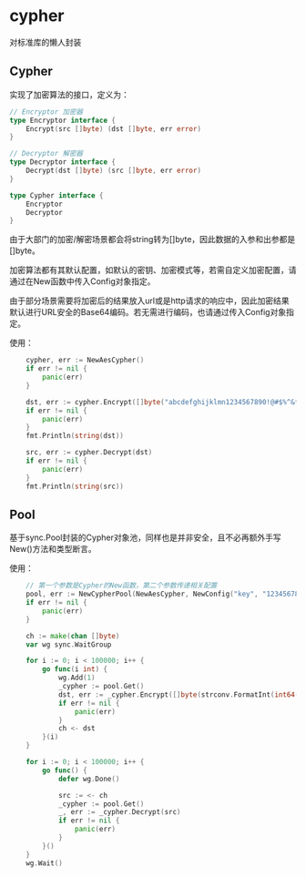 # cypher

对标准库的懒人封装

## Cypher

实现了加密算法的接口，定义为：

```go
// Encryptor 加密器
type Encryptor interface {
	Encrypt(src []byte) (dst []byte, err error)
}

// Decryptor 解密器
type Decryptor interface {
	Decrypt(dst []byte) (src []byte, err error)
}

type Cypher interface {
	Encryptor
	Decryptor
}
```

由于大部门的加密/解密场景都会将string转为[]byte，因此数据的入参和出参都是[]byte。

加密算法都有其默认配置，如默认的密钥、加密模式等，若需自定义加密配置，请通过在New函数中传入Config对象指定。

由于部分场景需要将加密后的结果放入url或是http请求的响应中，因此加密结果默认进行URL安全的Base64编码。若无需进行编码，也请通过传入Config对象指定。

使用：

```go
	cypher, err := NewAesCypher()
	if err != nil {
		panic(err)
	}

	dst, err := cypher.Encrypt([]byte("abcdefghijklmn1234567890!@#$%^&*()?><"))
	if err != nil {
		panic(err)
	}
	fmt.Println(string(dst))

	src, err := cypher.Decrypt(dst)
	if err != nil {
		panic(err)
	}
	fmt.Println(string(src))
```

## Pool	

基于sync.Pool封装的Cypher对象池，同样也是并非安全，且不必再额外手写New()方法和类型断言。

使用：

```go
	// 第一个参数是Cypher的New函数，第二个参数传递相关配置
	pool, err := NewCypherPool(NewAesCypher, NewConfig("key", "1234567812345678"))
	if err != nil {
		panic(err)
	}

	ch := make(chan []byte)
	var wg sync.WaitGroup

	for i := 0; i < 100000; i++ {
		go func(i int) {
			wg.Add(1)
			_cypher := pool.Get()
			dst, err := _cypher.Encrypt([]byte(strconv.FormatInt(int64(i), 10)))
			if err != nil {
				panic(err)
			}
			ch <- dst
		}(i)
	}

	for i := 0; i < 100000; i++ {
		go func() {
			defer wg.Done()

			src := <- ch
			_cypher := pool.Get()
			_, err := _cypher.Decrypt(src)
			if err != nil {
				panic(err)
			}
		}()
	}
	wg.Wait()
```


